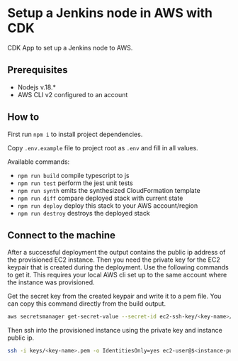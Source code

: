 # Setup a Jenkins node in AWS with CDK

CDK App to set up a Jenkins node to AWS.

## Prerequisites

- Nodejs v.18.*
- AWS CLI v2 configured to an account

## How to

First run `npm i` to install project dependencies.

Copy `.env.example` file to project root as `.env` and fill in all values.

Available commands:

- `npm run build` compile typescript to js
- `npm run test` perform the jest unit tests
- `npm run synth` emits the synthesized CloudFormation template
- `npm run diff` compare deployed stack with current state
- `npm run deploy` deploy this stack to your AWS account/region
- `npm run destroy` destroys the deployed stack

## Connect to the machine

After a successful deployment the output contains the public ip address of the provisioned EC2 instance. Then you need the private key for the EC2 keypair that is created during the deployment. Use the following commands to get it. This requires your local AWS cli set up to the same account where the instance was provisioned.

Get the secret key from the created keypair and write it to a pem file. You can copy this command directly from the build output.
```sh
aws secretsmanager get-secret-value --secret-id ec2-ssh-key/<key-name>/private --query SecretString --output text > keys/<key-name>.pem & chmod 400 keys/<key-name>.pem
```

Then ssh into the provisioned instance using the private key and instance public ip.
```sh
ssh -i keys/<key-name>.pem -o IdentitiesOnly=yes ec2-user@$<instance-public-ip>
```
